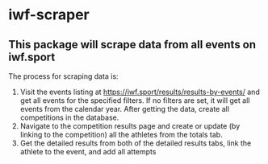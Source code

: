 # iwf-scraper

## This package will scrape data from all events on iwf.sport

The process for scraping data is:

1. Visit the events listing at https://iwf.sport/results/results-by-events/ and get all events for the specified filters. If no filters are set, it will get all events from the calendar year. After getting the data, create all competitions in the database.
2. Navigate to the competition results page and create or update (by linking to the competition) all the athletes from the totals tab.
3. Get the detailed results from both of the detailed results tabs, link the athlete to the event, and add all attempts
